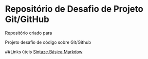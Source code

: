 # Repositório de Desafio de Projeto Git/GitHub
Repositório criado para 

Projeto desafio de código sobre Git/Github

##Links úteis
[Sintaze.Básica.Markdow](https://www.markdownguide.org/basic-syntax/)
